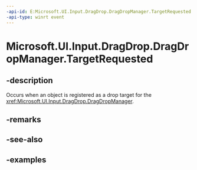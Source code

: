 ```yaml
---
-api-id: E:Microsoft.UI.Input.DragDrop.DragDropManager.TargetRequested
-api-type: winrt event
---
```


# Microsoft.UI.Input.DragDrop.DragDropManager.TargetRequested

<!--
public event Windows.Foundation.TypedEventHandler<Microsoft.UI.Input.DragDrop.DragDropManager,Microsoft.UI.Input.DragDrop.DropOperationTargetRequestedEventArgs> TargetRequested;
-->

## -description

Occurs when an object is registered as a drop target for the <xref:Microsoft.UI.Input.DragDrop.DragDropManager>.

## -remarks

## -see-also

## -examples
